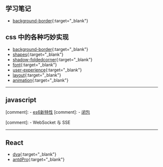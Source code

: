 
<!-- <h1 id="introduction">学习笔记</h1> -->



<h2 id="grammar">学习笔记</h2>

- [background-border](https://xingqiyi.github.io/blog){:target="_blank"}




<h2 id="grammar">css 中的各种巧妙实现</h2>

- [background-border](css3-demo/2.html){:target="_blank"}
- [shapes](css3-demo/3.html){:target="_blank"}
- [shadow-foldedcorner](css3-demo/4.html){:target="_blank"}
- [font](css3-demo/5.html){:target="_blank"}
- [user-experience](css3-demo/6.html){:target="_blank"}
- [layout](css3-demo/7.html){:target="_blank"}
- [animation](css3-demo/8.html){:target="_blank"}


---

<h2 id="library">javascript</h2>

<!--
- [10000以内质数乘积](js-demo/primes-multiply.html){:target="_blank"}
- [概率计算](js-demo/binary-probability.html){:target="_blank"}
- [多点围成最大多边形面积](js-demo/polygon-area.html){:target="_blank"}
- [若干形状的个数面积计算](js-demo/shapes-count.html){:target="_blank"}
- [canvas 形状绘制](js-demo/canvas-area.html){:target="_blank"} -->

<!-- <a href="https://blog.fbzl.org/" target="_blank">我的博客</a> -->

[comment]: - [es6新特性](js-demo/22.html)
[comment]: - [闭包](js-demo/33.html)

[comment]: - WebSocket 与 SSE

---

<h2 id="library">React</h2>

- [dva](https://xingqiyi.github.io/dva-quickstart/dist/#/products){:target="_blank"}
- [antdPro](https://xingqiyi.github.io/antDesignPro/dist){:target="_blank"}
